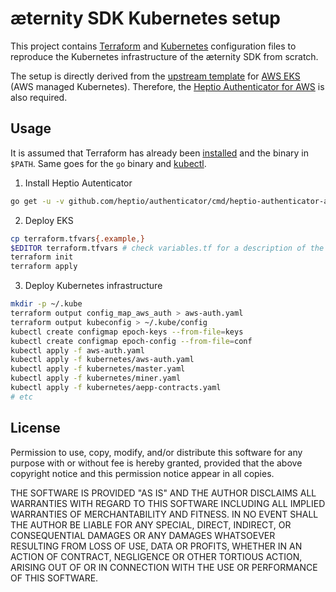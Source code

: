 æternity SDK Kubernetes setup
=============================

This project contains [Terraform] and [Kubernetes] configuration files to
reproduce the Kubernetes infrastructure of the æternity SDK from scratch.

The setup is directly derived from the [upstream template] for [AWS EKS] (AWS
managed Kubernetes). Therefore, the [Heptio Authenticator for AWS] is also
required.

[Terraform]: https://www.terraform.io/
[Kubernetes]: https://kubernetes.io/
[upstream template]: https://github.com/terraform-providers/terraform-provider-aws/tree/master/examples/eks-getting-started
[AWS EKS]: https://aws.amazon.com/eks/
[Heptio Authenticator for AWS]: https://github.com/heptio/authenticator

Usage
-----

It is assumed that Terraform has already been
[installed](https://www.terraform.io/downloads.html) and the binary in
`$PATH`. Same goes for the `go` binary and [kubectl].

[kubectl]: https://kubernetes.io/docs/tasks/tools/install-kubectl/

1. Install Heptio Autenticator

```sh
go get -u -v github.com/heptio/authenticator/cmd/heptio-authenticator-aws
```

2. Deploy EKS

```sh
cp terraform.tfvars{.example,}
$EDITOR terraform.tfvars # check variables.tf for a description of the variables
terraform init
terraform apply
```

3. Deploy Kubernetes infrastructure

```sh
mkdir -p ~/.kube
terraform output config_map_aws_auth > aws-auth.yaml
terraform output kubeconfig > ~/.kube/config
kubectl create configmap epoch-keys --from-file=keys
kubectl create configmap epoch-config --from-file=conf
kubectl apply -f aws-auth.yaml
kubectl apply -f kubernetes/aws-auth.yaml
kubectl apply -f kubernetes/master.yaml
kubectl apply -f kubernetes/miner.yaml
kubectl apply -f kubernetes/aepp-contracts.yaml
# etc
```

License
-------

Permission to use, copy, modify, and/or distribute this software for any
purpose with or without fee is hereby granted, provided that the above
copyright notice and this permission notice appear in all copies.

THE SOFTWARE IS PROVIDED "AS IS" AND THE AUTHOR DISCLAIMS ALL WARRANTIES WITH
REGARD TO THIS SOFTWARE INCLUDING ALL IMPLIED WARRANTIES OF MERCHANTABILITY
AND FITNESS. IN NO EVENT SHALL THE AUTHOR BE LIABLE FOR ANY SPECIAL, DIRECT,
INDIRECT, OR CONSEQUENTIAL DAMAGES OR ANY DAMAGES WHATSOEVER RESULTING FROM
LOSS OF USE, DATA OR PROFITS, WHETHER IN AN ACTION OF CONTRACT, NEGLIGENCE OR
OTHER TORTIOUS ACTION, ARISING OUT OF OR IN CONNECTION WITH THE USE OR
PERFORMANCE OF THIS SOFTWARE.
